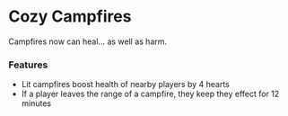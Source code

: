 # Cozy Campfires <!--$headerTitle--><!--$pmc:delete-->

Campfires now can heal... as well as harm.<!--$pmc:headerSize-->

### Features
- Lit campfires boost health of nearby players by 4 hearts
- If a player leaves the range of a campfire, they keep they effect for 12 minutes
